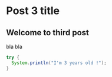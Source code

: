 # Post 3 title

## Welcome to third post

bla bla

```java
try {
  System.println("I'm 3 years old !");
}
```
